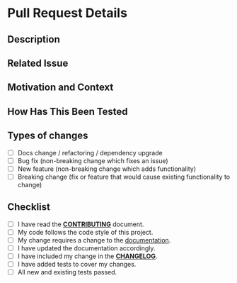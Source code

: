 # Pull Request Details

<!--- Provide a general summary of your changes in the Title above -->

## Description

<!--- Describe your changes in detail -->

## Related Issue

<!--- This project only accepts pull requests related to open issues -->
<!--- If suggesting a new feature or change, please discuss it in an issue first -->
<!--- If fixing a bug, there should be an issue describing it with steps to reproduce -->
<!--- Please link to the issue here: -->

## Motivation and Context

<!--- Why is this change required? What problem does it solve? -->

## How Has This Been Tested

<!--- Please describe in detail how you tested your changes. -->
<!--- Include details of your testing environment, and the tests you ran to -->
<!--- see how your change affects other areas of the code, etc. -->

## Types of changes

<!--- What types of changes does your code introduce? Put an `x` in all the boxes that apply: -->

- [ ] Docs change / refactoring / dependency upgrade
- [ ] Bug fix (non-breaking change which fixes an issue)
- [ ] New feature (non-breaking change which adds functionality)
- [ ] Breaking change (fix or feature that would cause existing functionality to change)

## Checklist

<!--- Go over all the following points, and put an `x` in all the boxes that apply. -->
<!--- If you're unsure about any of these, don't hesitate to ask. We're here to help! -->

- [ ] I have read the [**CONTRIBUTING**](https://github.com/JetBrains/intellij-platform-gradle-plugin/blob/master/CONTRIBUTING.md) document.
- [ ] My code follows the code style of this project.
- [ ] My change requires a change to the [documentation](https://plugins.jetbrains.com/docs/intellij/tools-intellij-platform-gradle-plugin.html).
- [ ] I have updated the documentation accordingly.
- [ ] I have included my change in the [**CHANGELOG**](https://github.com/JetBrains/intellij-platform-gradle-plugin/blob/master/CHANGELOG.md).
- [ ] I have added tests to cover my changes.
- [ ] All new and existing tests passed.
